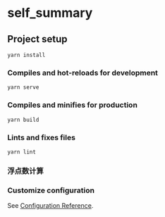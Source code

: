 # self_summary

## Project setup
```
yarn install
```

### Compiles and hot-reloads for development
```
yarn serve
```

### Compiles and minifies for production
```
yarn build
```

### Lints and fixes files
```
yarn lint
```

### 浮点数计算

### Customize configuration
See [Configuration Reference](https://cli.vuejs.org/config/).
